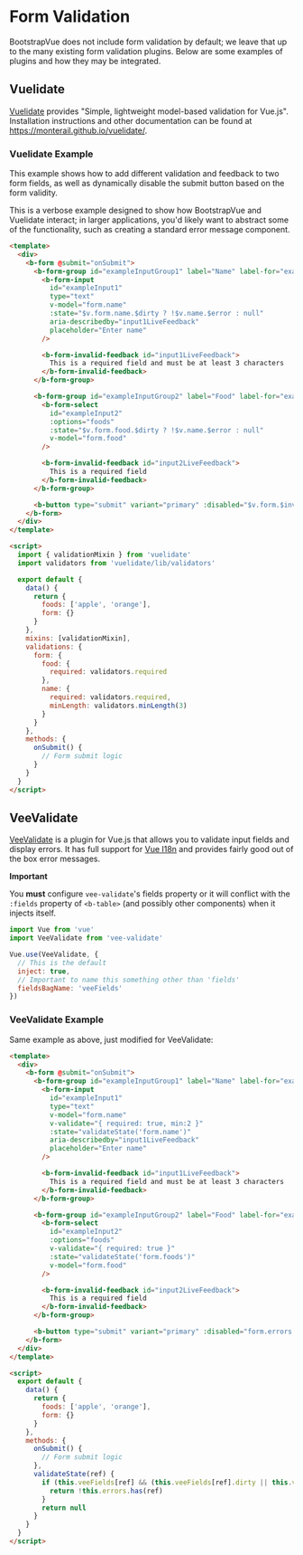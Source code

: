 # Form Validation

BootstrapVue does not include form validation by default; we leave that up to the many existing form
validation plugins. Below are some examples of plugins and how they may be integrated.

## Vuelidate

[Vuelidate](https://monterail.github.io/vuelidate/) provides "Simple, lightweight model-based
validation for Vue.js". Installation instructions and other documentation can be found at
https://monterail.github.io/vuelidate/.

### Vuelidate Example

This example shows how to add different validation and feedback to two form fields, as well as
dynamically disable the submit button based on the form validity.

This is a verbose example designed to show how BootstrapVue and Vuelidate interact; in larger
applications, you'd likely want to abstract some of the functionality, such as creating a standard
error message component.

```html
<template>
  <div>
    <b-form @submit="onSubmit">
      <b-form-group id="exampleInputGroup1" label="Name" label-for="exampleInput1">
        <b-form-input
          id="exampleInput1"
          type="text"
          v-model="form.name"
          :state="$v.form.name.$dirty ? !$v.name.$error : null"
          aria-describedby="input1LiveFeedback"
          placeholder="Enter name"
        />

        <b-form-invalid-feedback id="input1LiveFeedback">
          This is a required field and must be at least 3 characters
        </b-form-invalid-feedback>
      </b-form-group>

      <b-form-group id="exampleInputGroup2" label="Food" label-for="exampleInput2">
        <b-form-select
          id="exampleInput2"
          :options="foods"
          :state="$v.form.food.$dirty ? !$v.name.$error : null"
          v-model="form.food"
        />

        <b-form-invalid-feedback id="input2LiveFeedback">
          This is a required field
        </b-form-invalid-feedback>
      </b-form-group>

      <b-button type="submit" variant="primary" :disabled="$v.form.$invalid">Submit</b-button>
    </b-form>
  </div>
</template>

<script>
  import { validationMixin } from 'vuelidate'
  import validators from 'vuelidate/lib/validators'

  export default {
    data() {
      return {
        foods: ['apple', 'orange'],
        form: {}
      }
    },
    mixins: [validationMixin],
    validations: {
      form: {
        food: {
          required: validators.required
        },
        name: {
          required: validators.required,
          minLength: validators.minLength(3)
        }
      }
    },
    methods: {
      onSubmit() {
        // Form submit logic
      }
    }
  }
</script>
```

## VeeValidate

[VeeValidate](https://baianat.github.io/vee-validate/) is a plugin for Vue.js that allows you to
validate input fields and display errors. It has full support for
[Vue I18n](https://kazupon.github.io/vue-i18n/) and provides fairly good out of the box error
messages.

**Important**

You **must** configure `vee-validate`'s fields property or it will conflict with the `:fields`
property of `<b-table>` (and possibly other components) when it injects itself.

```js
import Vue from 'vue'
import VeeValidate from 'vee-validate'

Vue.use(VeeValidate, {
  // This is the default
  inject: true,
  // Important to name this something other than 'fields'
  fieldsBagName: 'veeFields'
})
```

### VeeValidate Example

Same example as above, just modified for VeeValidate:

```html
<template>
  <div>
    <b-form @submit="onSubmit">
      <b-form-group id="exampleInputGroup1" label="Name" label-for="exampleInput1">
        <b-form-input
          id="exampleInput1"
          type="text"
          v-model="form.name"
          v-validate="{ required: true, min:2 }"
          :state="validateState('form.name')"
          aria-describedby="input1LiveFeedback"
          placeholder="Enter name"
        />

        <b-form-invalid-feedback id="input1LiveFeedback">
          This is a required field and must be at least 3 characters
        </b-form-invalid-feedback>
      </b-form-group>

      <b-form-group id="exampleInputGroup2" label="Food" label-for="exampleInput2">
        <b-form-select
          id="exampleInput2"
          :options="foods"
          v-validate="{ required: true }"
          :state="validateState('form.foods')"
          v-model="form.food"
        />

        <b-form-invalid-feedback id="input2LiveFeedback">
          This is a required field
        </b-form-invalid-feedback>
      </b-form-group>

      <b-button type="submit" variant="primary" :disabled="form.errors.any()">Submit</b-button>
    </b-form>
  </div>
</template>

<script>
  export default {
    data() {
      return {
        foods: ['apple', 'orange'],
        form: {}
      }
    },
    methods: {
      onSubmit() {
        // Form submit logic
      },
      validateState(ref) {
        if (this.veeFields[ref] && (this.veeFields[ref].dirty || this.veeFields[ref].validated)) {
          return !this.errors.has(ref)
        }
        return null
      }
    }
  }
</script>
```
